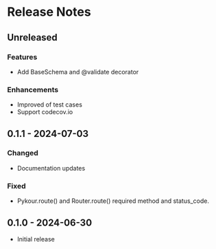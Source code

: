 # Release Notes

## Unreleased

### Features

- Add BaseSchema and @validate decorator

### Enhancements

- Improved of test cases
- Support codecov.io

## 0.1.1 - 2024-07-03

### Changed

- Documentation updates

### Fixed

- Pykour.route() and Router.route() required method and status_code.

## 0.1.0 - 2024-06-30

- Initial release
